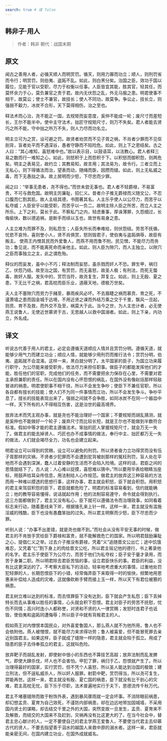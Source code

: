 ```yaml
---
search: true # 或 false
---
```


## 韩非子·用人

> 作者：韩非
> 朝代：战国末期

## 原文
闻古之善用人者，必循天顺人而明赏罚。循天，则用力寡而功立；顺人，则刑罚省而令行；明赏罚，则伯夷、盗跖不乱。如此，则白黑分矣。治国之臣，效功于国以履位，见能于官以受职，尽力于权衡以任事。人臣皆宜其能，胜其官，轻其任，而莫怀余力于心，莫负兼官之责于君。故内无伏怨之乱，外无马服之患。明君使事不相干，故莫讼；使士不兼官，故技长；使人不同功，故莫争。争讼止，技长立，则强弱不觳力，冰炭不合形，天下莫得相伤，治之至也。

释法术而心治，尧不能正一国，去规矩而妄意度，奚仲不能成一轮；废尺寸而差短长，王尔不能半中。使中主守法术，拙匠守规矩尺寸，则万不失矣。君人者能去贤巧之所不能，守中拙之所万不失，则人力尽而功名立。

明主立可为之赏，设可避之罚。故贤者劝赏而不见子胥之祸，不肖者少罪而不见伛剖背，盲者处平而不遇深谷，愚者守静而不陷险危。如此，则上下之恩结矣。古之人曰：“其心难知，喜怒难中也。”故以表示目，以鼓语耳，以法教心。君人者释三易之数而行一难知之心，如此，则怒积于上而怨积于下。以积怒而御积怨，则两危矣。明主之表易见，故约立；其教易知，故言用；其法易为，故令行。三者立而上无私心，则下得循法而治，望表而动，随绳而斲，因攒而缝。如此，则上无私威之毒，而下无愚拙之诛。故上居明而少怒，下尽忠而少罪。

闻之曰：“举事无患者，尧不得也。”而世未尝无事也。君人者不轻爵禄，不易富贵，不可与救危国。故明主厉廉耻，招仁义。昔者介子推无爵禄而义随文公，不忍口腹而仁割其肌，故人主结其德，书图著其名。人主乐乎使人以公尽力，而苦乎以私夺威；人臣安乎以能受职，而苦乎以一负二。故明主除人臣之所苦，而立人主之所乐。上下之利，莫长于此。不察私门之内，轻虑重事，厚诛薄罪，久怨细过，长侮偷快，数以德追祸，是断手而续以玉也，故世有易身之患。

人主立难为而罪不及，则私怨生；人臣失所长而奉难给，则伏怨结。劳苦不抚循，忧悲不哀怜，喜则誉小人，贤不肖俱赏，怒则毁君子，使伯夷与盗跖俱辱，故臣有叛主。
使燕王内憎其民而外爱鲁人，而燕不用而鲁不附。民见憎，不能尽力而务功；鲁见说，而不能离死命而亲他主。如此，则人臣为隙穴，而人主独立。以隙穴之臣而事独立之主，此之谓危殆。

释仪的而妄发，虽中小不巧；释法制而妄怒，虽杀戮而奸人不恐。罪生甲，祸归乙，伏怨乃结。故至治之国，有赏罚，而无喜怒，故圣人极；有刑法，而死无螫毒，故奸人服。发矢中的，赏罚当符，故尧复生，羿复立。如此，则上无殷、夏之患，下无比干之祸，君高枕而臣乐业，道蔽天地，德极万世矣。

夫人主不塞隙穴而劳力于赭垩，暴雨疾风必坏。不去眉睫之祸而慕贲、育之死，不谨萧墙之患而固金城于远境，不用近贤之课而外结万乘之交于千里，飘风一旦起，则贲、育不及救，而外交不及至，祸莫大于此。当今之世，为人主忠计者，必无使燕王说鲁人，无使近世慕贤于古，无思越人以救中国溺者。如此，则上下亲，内功立，外名成。

## 译文

听说古代善于用人的君主，必定会遵循天道顺应人情并且赏罚分明。遵循天道，就能够少用气力而建立功业；顺应人情，就能够少用刑罚而推行法令；赏罚分明，伯夷、盗跖就不会混淆。这样一来，黑白就分明了。太平国家的臣子，为国立功来履行职守，为公尽能来接受职务，依法尽力来担任职事。做臣子的都能发挥他们的才能，胜任他们的官职，完成他们的任务，而不需要把余力保存在心里，不需要对君主承担兼职的责任。所以在国内没有心怀怨恨的祸乱，在国外没有像赵括那样轻敌冒进的祸患。明君使职事不相干挠，所以不会发生争吵；使臣下不兼任官职，所以各自都有擅长的技能；使人们不为同一件事情而立功，所以不会发生争斗。争吵平息了，擅长的技能表现出来了，强弱之间就不会争胜，如同冰炭不在同一个器皿中一样，天下所有的人不得相互伤害，这是治世的最高境界。

放弃法术而凭主观办事，就是尧也不能治理好一个国家；不要规矩而胡乱猜测，就是奚仲也不能做好一个轮子；废弃尺寸而比较长短，就是王尔也不能做到半数符合标准。假如中等才能的君主遵循法术。笨拙的匠人掌握规矩尺寸，就会万无一失了。做君主的能去掉贤人、巧匠也办不成事情的做法，奉行中主、拙匠都万无一失的做法，人们就会竭尽全力，功名也会建立起来。

明君设立可以得到的赏赐，设立可以避免的刑罚。所以贤者奋力立功得赏而没有伍子胥那样的灾祸，不贤者少犯罪而不会遭到驼背被剖那样的冤枉刑罚，盲人处在平地而不会遇到深渊，蠢人过着安静的生活而不会陷入险境。这样的话，君臣之间的恩情就结下了。古人说：人心难以捉摸，喜怒难以猜中。”所以要用华表给眼睛当座标，用鼓声给耳朵传信息，用法制给人心作规范。做君主的放弃这三种容易的方法而用一种难以摸透的思想行事，这样办事，君主就会积怒，臣下就会积怨。用积怒的君主来驾驭积怨的臣下，君臣就都危险了。明君的标准容易看到，信约就能确立；他的教导容易懂得，说话就起作用；他的法制容易遵守，命令就会得到执行。这三方面都做到了，君主又没有私心，臣下就可以遵循法令而治理政事，如同看着标志来行动，随着墨线来下斧，根据锥孔来上针一样。这样一来，君主就没有滥施淫威的残酷，臣下也没有愚蠢笨拙的过失。所以君主明察而少怒，臣下尽忠而少罪。

听别人说：“办事不出差错，就是尧也做不到。”而社会从没有平安无事的时候，做君主的不肯放手赏给臣下爵禄和富贵，就不能解救危亡的国家。所以明君鼓励廉耻之心，提倡仁义之举。过去介子推没有爵禄，凭着“义”追随晋文公出亡；途中饥饿难忍，又凭着“仁”割下身上的肉给晋文公吃，所以君主铭记他的德行，书上著录他的名字。君主乐于使臣下为公尽力，而苦于他们为私夺权；臣子安于量才录用，而苦于身兼二职。所以明君除去君臣苦恼的事，设立君臣快乐的事。君臣的利益，没有比这更深远的了。不考察大臣私下的活动，轻率地考虑重大的事情，过重地处罚犯轻罪的人，长期怨恨臣下的小错，经常侮弄臣下来取得一时的愉快，频繁地用恩惠来补偿给人造成的灾难，这就像砍断手臂而接上玉一样，所以天下有君位被篡的祸患。

君主树立难以达到的标准，而去怪罪臣下没有达到，臣下就会产生私怨；臣下丢掉特长而去从事难以胜任的事情，心头就会积下怨恨。君主对臣子的劳苦不抚慰，忧伤不同情；高兴时连小人都称誉，对贤和不贤的人一律赏赐；发怒时连君子也诋毁，使伯夷和盗跖同遭侮辱；所以臣子中就有背叛君主的人。

假如燕王对内憎恨本国民众，对外喜爱鲁国人，那么燕人就不为他所用，鲁人也不会依附他。燕人被憎恨，就不能尽力来求得功劳；鲁人被喜爱，但不能冒死罪去亲近别国君主。如果这样，臣子就成了缝隙一样的隐患，君主就会陷于孤立。用成了隐患的臣子去侍奉孤立的君主，这就叫危险。

放弃靶子而胡乱发射，即使射中很小的东西也不算技艺高超；放弃法制而乱发脾气，即使大肆杀伐，坏人也不会害怕。甲犯了罪，祸归于乙，怨恨就产生了。所以治理得最好的国家，实行赏罚，但不凭个人喜怒，所以圣人能达到治国的极致；建立刑法，但不逞私威杀人，所以奸人服罪。射箭中靶，赏罚得当，所以尧可复生，羿能再世。这样一来，君主就没有殷、夏亡国的祸患，臣下就没有比干剖心的灾难，君主高枕无忧，臣下乐于尽职，法术普遍地实行于夫下，恩德流传千秋万代。

君主不堵塞缝隙而致于粉饰外表，遇到暴风骤雨就一定会坏事。不消除眼前祸患，却幻想孟贲、夏育为自己效死，不谨防内部祸患，却在边远地带加固城墙，不采用国内贤士的谋略，却去结交千里之外的大国，突然变故一旦发生，孟贲、夏育来不及解救，而结交的大国来不及赶到，灾祸再没有比这更大的了。在当今社会中，替君主忠心献计的人，一定不要使自己的君主学燕王爱鲁人，不要使当代君主去仰慕古代的贤人，不要去指望善于泅水的越国人来救中原的溺水者。这样一来，君臣就能亲密无间，在国内建立功业，在国外成就威名。